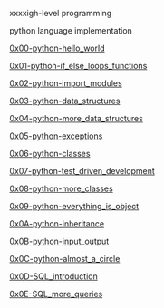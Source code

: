 xxxxigh-level programming

python language implementation

[0x00-python-hello_world](https://github.com/Joeeazy/alx-higher_level_programming/tree/master/0x00-python-hello_world)

[0x01-python-if_else_loops_functions](https://github.com/Joeeazy/alx-higher_level_programming/tree/master/0x01-python-if_else_loops_functions)

[0x02-python-import_modules](https://github.com/Joeeazy/alx-higher_level_programming/tree/master/0x02-python-import_modules)

[0x03-python-data_structures](https://github.com/Joeeazy/alx-higher_level_programming/tree/master/0x03-python-data_structures)

[0x04-python-more_data_structures](https://github.com/Joeeazy/alx-higher_level_programming/tree/master/0x04-python-more_data_structures)

[0x05-python-exceptions](https://github.com/Joeeazy/alx-higher_level_programming/tree/master/0x05-python-exceptions)

[0x06-python-classes](https://github.com/Joeeazy/alx-higher_level_programming/tree/master/0x06-python-classes)

[0x07-python-test_driven_development](https://github.com/Joeeazy/alx-higher_level_programming/tree/master/0x07-python-test_driven_development)

[0x08-python-more_classes](https://github.com/Joeeazy/alx-higher_level_programming/tree/master/0x08-python-more_classes)

[0x09-python-everything_is_object](https://github.com/Joeeazy/alx-higher_level_programming/tree/master/0x09-python-everything_is_object)

[0x0A-python-inheritance](https://github.com/Joeeazy/alx-higher_level_programming/tree/master/0x0A-python-inheritance)

[0x0B-python-input_output](https://github.com/Joeeazy/alx-higher_level_programming/tree/master/0x0B-python-input_output)

[0x0C-python-almost_a_circle](https://github.com/Joeeazy/alx-higher_level_programming/tree/master/0x0C-python-almost_a_circle)

[0x0D-SQL_introduction](https://github.com/Joeeazy/alx-higher_level_programming/tree/master/0x0D-SQL_introduction)

[0x0E-SQL_more_queries](https://github.com/Joeeazy/alx-higher_level_programming/tree/master/0x0E-SQL_more_queries)
